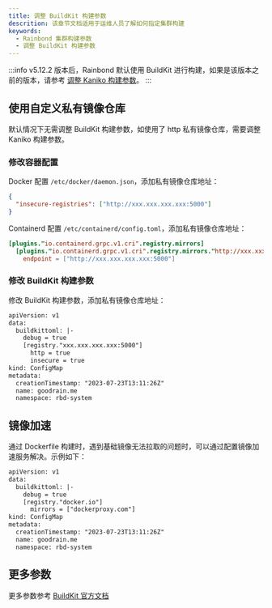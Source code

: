 ```yaml
---
title: 调整 BuildKit 构建参数
descrition: 该章节文档适用于运维人员了解如何指定集群构建
keywords:
  - Rainbond 集群构建参数
  - 调整 BuildKit 构建参数
---
```


:::info
v5.12.2 版本后，Rainbond 默认使用 BuildKit 进行构建，如果是该版本之前的版本，请参考 [调整 Kaniko 构建参数](https://v5.14-docs.rainbond.com/docs/ops-guide/management/kaniko-args)。
:::

## 使用自定义私有镜像仓库

默认情况下无需调整 BuildKit 构建参数，如使用了 http 私有镜像仓库，需要调整 Kaniko 构建参数。

### 修改容器配置

Docker 配置 `/etc/docker/daemon.json`，添加私有镜像仓库地址：

```json
{
  "insecure-registries": ["http://xxx.xxx.xxx.xxx:5000"]
}
```

Containerd 配置 `/etc/containerd/config.toml`，添加私有镜像仓库地址：

```toml
[plugins."io.containerd.grpc.v1.cri".registry.mirrors]
  [plugins."io.containerd.grpc.v1.cri".registry.mirrors."http://xxx.xxx.xxx.xxx:5000"]
    endpoint = ["http://xxx.xxx.xxx.xxx:5000"]
```

### 修改 BuildKit 构建参数

修改 BuildKit 构建参数，添加私有镜像仓库地址：

```diff title="kubectl edit cm goodrain.me -n rbd-system"
apiVersion: v1
data:
  buildkittoml: |-
    debug = true
    [registry."xxx.xxx.xxx.xxx:5000"]
      http = true
      insecure = true
kind: ConfigMap
metadata:
  creationTimestamp: "2023-07-23T13:11:26Z"
  name: goodrain.me
  namespace: rbd-system
```

## 镜像加速

通过 Dockerfile 构建时，遇到基础镜像无法拉取的问题时，可以通过配置镜像加速服务解决。示例如下：

```diff title="kubectl edit cm goodrain-me -n rbd-system"
apiVersion: v1
data:
  buildkittoml: |-
    debug = true
    [registry."docker.io"]
      mirrors = ["dockerproxy.com"]
kind: ConfigMap
metadata:
  creationTimestamp: "2023-07-23T13:11:26Z"
  name: goodrain.me
  namespace: rbd-system
```

## 更多参数

更多参数参考 [BuildKit 官方文档](https://github.com/moby/buildkit)
